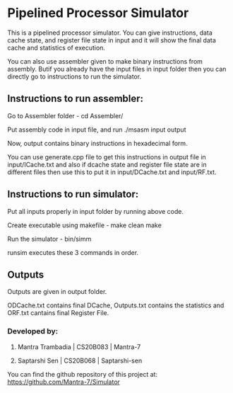 # Pipelined Processor Simulator

This is a pipelined processor simulator. You can give instructions, data cache state, and register file state in input and it will show the final data cache and statistics of execution.

You can also use assembler given to make binary instructions from assembly. Butif you already have the input files in input folder then you can directly go to instructions to run the simulator. 

## Instructions to run assembler:

Go to Assembler folder -
cd Assembler/

Put assembly code in input file, and run 
./msasm input output

Now, output contains binary instructions in hexadecimal form.

You can use generate.cpp file to get this instructions in output file in input/ICache.txt and also if dcache state and register file state are in different files then use this to put it in input/DCache.txt and input/RF.txt.

## Instructions to run simulator:

Put all inputs properly in input folder by running above code.

Create executable using makefile -
make clean
make

Run the simulator -
bin/simm

runsim executes these 3 commands in order.
## Outputs

Outputs are given in output folder.

ODCache.txt contains final DCache, Outputs.txt contains the statistics and ORF.txt cantains final Register File.

### Developed by:

1. Mantra Trambadia | CS20B083 | Mantra-7

2. Saptarshi Sen    | CS20B068 | Saptarshi-sen

You can find the github repository of this project at: https://github.com/Mantra-7/Simulator